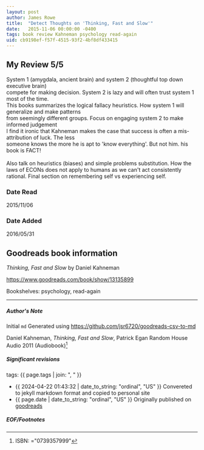 ```yaml
---
layout: post
author: James Rowe
title:  "Detect Thoughts on 'Thinking, Fast and Slow'"
date:   2015-11-06 00:00:00 -0400
tags: book review Kahneman psychology read-again
uid: cb9198ef-f57f-4515-93f2-4bf8df433415
---
```


<!-- highly dependent on how you personally use jekyll templates, and how you want this to show up -->
<!-- escape any jekyll keys with double brackets -->

## My Review 5/5

System 1 (amygdala, ancient brain) and system 2 (thoughtful top down executive brain)<br/>compete for making decision. System 2 is lazy and will often trust system 1 most of the time.<br/>This books summarizes the logical fallacy heuristics. How system 1 will generalize and make patterns<br/>from seemingly different groups. Focus on engaging system 2 to make informed judgement<br/>I find it ironic that Kahneman makes the case that success is often a mis-attribution of luck. The less<br/>someone knows the more he is apt to 'know everything'. But not him. his book is FACT!<br/><br/>Also talk on heuristics (biases) and simple problems substitution. How the laws of ECONs does not apply to humans as we can't act consistently rational. Final section on remembering self vs experiencing self.

### Date Read
2015/11/06

### Date Added
2016/05/31

## Goodreads book information

*Thinking, Fast and Slow* by Daniel Kahneman

https://www.goodreads.com/book/show/13135899

Bookshelves: psychology, read-again

---

##### Author's Note

Initial `md` Generated using https://github.com/jsr6720/goodreads-csv-to-md

Daniel Kahneman, *Thinking, Fast and Slow*, Patrick Egan Random House Audio 2011 (Audiobook)[^1]

##### Significant revisions

tags: {{ page.tags | join: ", " }} <!-- todo move this somewhere -->

- {{ 2024-04-22 01:43:32 | date_to_string: "ordinal", "US" }} Convereted to jekyll markdown format and copied to personal site
- {{ page.date | date_to_string: "ordinal", "US" }} Originally published on [goodreads](https://www.goodreads.com)

##### EOF/Footnotes

[^1]: ISBN: ="0739357999"
